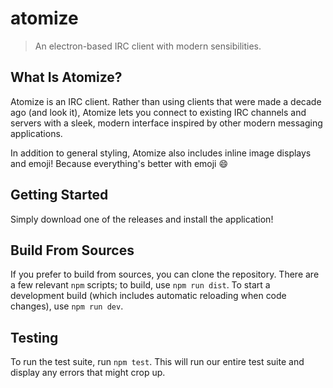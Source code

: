 # atomize

> An electron-based IRC client with modern sensibilities.

## What Is Atomize?

Atomize is an IRC client. Rather than using clients that were made a decade ago (and look it), Atomize lets you connect to existing IRC channels and servers with a sleek, modern interface inspired by other modern messaging applications.

In addition to general styling, Atomize also includes inline image displays and emoji! Because everything's better with emoji 😄

## Getting Started

Simply download one of the releases and install the application!

## Build From Sources

If you prefer to build from sources, you can clone the repository. There are a few relevant `npm` scripts; to build, use `npm run dist`. To start a development build (which includes automatic reloading when code changes), use `npm run dev`.

## Testing

To run the test suite, run `npm test`. This will run our entire test suite and display any errors that might crop up.
